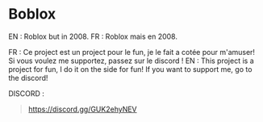 # Boblox
EN : Roblox but in 2008.
FR : Roblox mais en 2008.

FR : Ce project est un project pour le fun, je le fait a cotée pour m'amuser! Si vous voulez me supportez, passez sur le discord !
EN : This project is a project for fun, I do it on the side for fun! If you want to support me, go to the discord!

DISCORD : 
> https://discord.gg/GUK2ehyNEV
